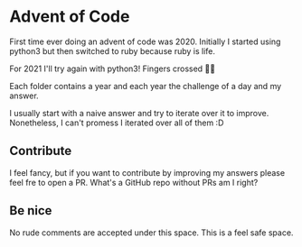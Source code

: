 # Advent of Code  

First time ever doing an advent of code was 2020. Initially I started using python3 but then switched to ruby because ruby is life. 

For 2021 I'll try again with python3! Fingers crossed 🤞🏼

Each folder contains a year and each year the challenge of a day and my answer. 

I usually start with a naive answer and try to iterate over it to improve. Nonetheless, I can't promess I iterated over all of them :D 

## Contribute 
I feel fancy, but if you want to contribute by improving my answers please feel fre to open a PR. What's a GitHub repo without PRs am I right?

## Be nice 
No rude comments are accepted under this space. This is a feel safe space.
